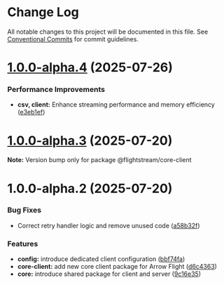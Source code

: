 # Change Log

All notable changes to this project will be documented in this file.
See [Conventional Commits](https://conventionalcommits.org) for commit guidelines.

# [1.0.0-alpha.4](https://github.com/ggauravr/flightstream/compare/@flightstream/core-client@1.0.0-alpha.3...@flightstream/core-client@1.0.0-alpha.4) (2025-07-26)


### Performance Improvements

* **csv, client:** Enhance streaming performance and memory efficiency ([e3eb1ef](https://github.com/ggauravr/flightstream/commit/e3eb1ef5cc578822d53aaddf407ce1af21fd999a))





# [1.0.0-alpha.3](https://github.com/ggauravr/flightstream/compare/@flightstream/core-client@1.0.0-alpha.2...@flightstream/core-client@1.0.0-alpha.3) (2025-07-20)

**Note:** Version bump only for package @flightstream/core-client





# 1.0.0-alpha.2 (2025-07-20)


### Bug Fixes

* Correct retry handler logic and remove unused code ([a58b32f](https://github.com/ggauravr/flightstream/commit/a58b32fdb7b8b70680edb2919a8bdca3f71015e1))


### Features

* **config:** introduce dedicated client configuration ([bbf74fa](https://github.com/ggauravr/flightstream/commit/bbf74faf496a6dce76d20ff42ceb269ee62a79c5))
* **core-client:** add new core client package for Arrow Flight ([d6c4363](https://github.com/ggauravr/flightstream/commit/d6c436339da2e941876964ec1675763c3373d75c))
* **core:** introduce shared package for client and server ([9c16e35](https://github.com/ggauravr/flightstream/commit/9c16e3596e2a63d09974d58343ece8248a604da4))
